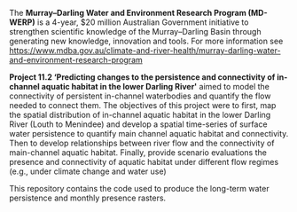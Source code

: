 The **Murray–Darling Water and Environment Research Program (MD-WERP)** is a 4-year, $20 million Australian Government initiative to strengthen scientific knowledge of the Murray–Darling Basin through generating new knowledge, innovation and tools. For more information see https://www.mdba.gov.au/climate-and-river-health/murray-darling-water-and-environment-research-program

**Project 11.2 ‘Predicting changes to the persistence and connectivity of in-channel aquatic habitat in the lower Darling River'** aimed to model the connectivity of persistent in-channel waterbodies and quantify the flow needed to connect them.
The objectives of this project were to first, map the spatial distribution of in-channel aquatic habitat in the lower Darling River (Louth to Menindee) and develop a spatial time-series of surface water persistence to quantify main channel aquatic habitat and connectivity. Then to develop relationships between river flow and the connectivity of main-channel aquatic habitat. Finally, provide scenario evaluations the presence and connectivity of aquatic habitat under different flow regimes (e.g., under climate change and water use)


This repository contains the code used to produce the long-term water persistence and monthly presence rasters.
